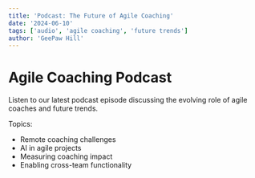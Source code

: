 ```yaml
---
title: 'Podcast: The Future of Agile Coaching'
date: '2024-06-10'
tags: ['audio', 'agile coaching', 'future trends']
author: 'GeePaw Hill'
---
```


# Agile Coaching Podcast

Listen to our latest podcast episode discussing the evolving role of agile coaches and future trends.

Topics:
- Remote coaching challenges
- AI in agile projects
- Measuring coaching impact
- Enabling cross-team functionality
